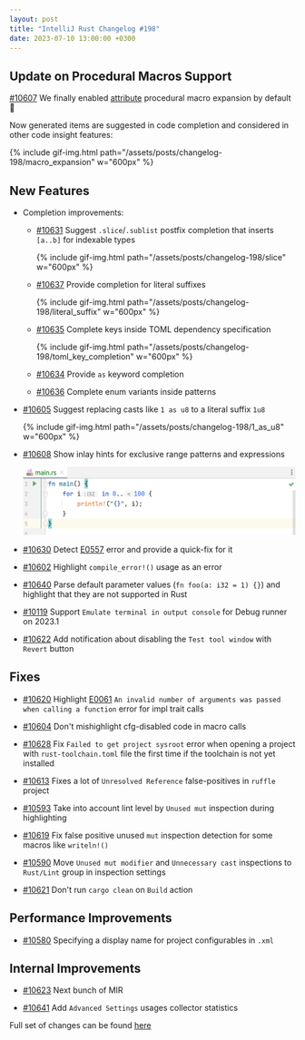 ```yaml
---
layout: post
title: "IntelliJ Rust Changelog #198"
date: 2023-07-10 13:00:00 +0300
---
```



## Update on Procedural Macros Support

[#10607] We finally enabled [attribute] procedural macro expansion by default 🎉

Now generated items are suggested in code completion and considered in other code insight features:

{% include gif-img.html path="/assets/posts/changelog-198/macro_expansion" w="600px" %}


## New Features

* Completion improvements:

  * [#10631] Suggest `.slice`/`.sublist` postfix completion that inserts `[a..b]` for indexable types

    {% include gif-img.html path="/assets/posts/changelog-198/slice" w="600px" %}

  * [#10637] Provide completion for literal suffixes

    {% include gif-img.html path="/assets/posts/changelog-198/literal_suffix" w="600px" %}

  * [#10635] Complete keys inside TOML dependency specification

    {% include gif-img.html path="/assets/posts/changelog-198/toml_key_completion" w="600px" %}

  * [#10634] Provide `as` keyword completion

  * [#10636] Complete enum variants inside patterns

* [#10605] Suggest replacing casts like `1 as u8` to a literal suffix `1u8`

  {% include gif-img.html path="/assets/posts/changelog-198/1_as_u8" w="600px" %}

* [#10608] Show inlay hints for exclusive range patterns and expressions

  <img src="/assets/posts/changelog-198/range.png" width="600px"/>

* [#10630] Detect [E0557] error and provide a quick-fix for it

* [#10602] Highlight `compile_error!()` usage as an error

* [#10640] Parse default parameter values (`fn foo(a: i32 = 1) {}`) and highlight that they are not
  supported in Rust

* [#10119] Support `Emulate terminal in output console` for Debug runner on 2023.1

* [#10622] Add notification about disabling the `Test tool window` with `Revert` button

## Fixes

* [#10620] Highlight [E0061] `An invalid number of arguments was passed when calling a function` error
  for impl trait calls

* [#10604] Don't mishighlight cfg-disabled code in macro calls

* [#10628] Fix `Failed to get project sysroot` error when opening a project with `rust-toolchain.toml`
  file the first time if the toolchain is not yet installed

* [#10613] Fixes a lot of `Unresolved Reference` false-positives in `ruffle` project

* [#10593] Take into account lint level by `Unused mut` inspection during highlighting

* [#10619] Fix false positive unused `mut` inspection detection for some macros like `writeln!()`

* [#10590] Move `Unused mut modifier` and `Unnecessary cast` inspections to `Rust/Lint` group in inspection settings

* [#10621] Don't run `cargo clean` on `Build` action

## Performance Improvements

* [#10580] Specifying a display name for project configurables in `.xml`

## Internal Improvements

* [#10623] Next bunch of MIR

* [#10641] Add `Advanced Settings` usages collector statistics

Full set of changes can be found [here](https://github.com/intellij-rust/intellij-rust/milestone/107?closed=1)


[#10119]: https://github.com/intellij-rust/intellij-rust/pull/10119
[#10580]: https://github.com/intellij-rust/intellij-rust/pull/10580
[#10590]: https://github.com/intellij-rust/intellij-rust/pull/10590
[#10593]: https://github.com/intellij-rust/intellij-rust/pull/10593
[#10602]: https://github.com/intellij-rust/intellij-rust/pull/10602
[#10604]: https://github.com/intellij-rust/intellij-rust/pull/10604
[#10605]: https://github.com/intellij-rust/intellij-rust/pull/10605
[#10607]: https://github.com/intellij-rust/intellij-rust/pull/10607
[#10608]: https://github.com/intellij-rust/intellij-rust/pull/10608
[#10613]: https://github.com/intellij-rust/intellij-rust/pull/10613
[#10619]: https://github.com/intellij-rust/intellij-rust/pull/10619
[#10620]: https://github.com/intellij-rust/intellij-rust/pull/10620
[#10621]: https://github.com/intellij-rust/intellij-rust/pull/10621
[#10622]: https://github.com/intellij-rust/intellij-rust/pull/10622
[#10623]: https://github.com/intellij-rust/intellij-rust/pull/10623
[#10628]: https://github.com/intellij-rust/intellij-rust/pull/10628
[#10630]: https://github.com/intellij-rust/intellij-rust/pull/10630
[#10631]: https://github.com/intellij-rust/intellij-rust/pull/10631
[#10634]: https://github.com/intellij-rust/intellij-rust/pull/10634
[#10635]: https://github.com/intellij-rust/intellij-rust/pull/10635
[#10636]: https://github.com/intellij-rust/intellij-rust/pull/10636
[#10637]: https://github.com/intellij-rust/intellij-rust/pull/10637
[#10640]: https://github.com/intellij-rust/intellij-rust/pull/10640
[#10641]: https://github.com/intellij-rust/intellij-rust/pull/10641

[attribute]: https://doc.rust-lang.org/reference/procedural-macros.html#attribute-macros

[E0557]: https://doc.rust-lang.org/error_codes/E0557.html
[E0061]: https://doc.rust-lang.org/error_codes/E0061.html
